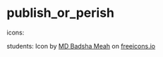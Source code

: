 # publish_or_perish
 
icons: 

students: Icon by <a href="https://freeicons.io/profile/3335">MD Badsha Meah</a> on <a href="https://freeicons.io">freeicons.io</a>        